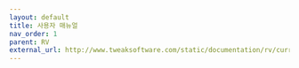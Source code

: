 ```yaml
---
layout: default
title: 사용자 매뉴얼
nav_order: 1
parent: RV
external_url: http://www.tweaksoftware.com/static/documentation/rv/current/html/rv_manual.html
---
```


